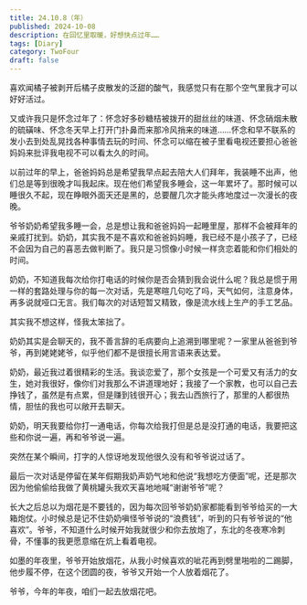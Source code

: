 ```yaml
---
title: 24.10.8（年）
published: 2024-10-08
description: 在回忆里取暖，好想快点过年……
tags: [Diary]
category: TwoFour
draft: false
---
```


喜欢闻橘子被剥开后橘子皮散发的泛甜的酸气，我感觉只有在那个空气里我才可以好好活过。

又或许我只是怀念过年了：怀念好多砂糖桔被拨开的甜丝丝的味道、怀念硝烟未散的硫磺味、怀念冬天早上打开门扑鼻而来那冷风捎来的味道……怀念和早不联系的发小去到处乱晃找各种事情去玩的时间、怀念可以缩在被子里看电视还要担心爸爸妈妈来批评我电视不可以看太久的时间。



以前过年的早上，爸爸妈妈总是希望我早点起去陪大人们拜年，我装睡不出声，他们总是等到很晚才叫我起床。现在他们希望我多睡会，这一年累坏了。那时候可以睡很久不起，现在睁眼外面天还是黑的，总要醒几次才能头疼地度过一次漫长的夜晚。

爷爷奶奶希望我多睡一会，总是想让我和爸爸妈妈一起睡里屋，那样不会被拜年的亲戚打扰到。奶奶，其实我不是不喜欢和爸爸妈妈睡，我已经不是小孩子了，已经不会因为自己的喜恶去做判断了。我只是习惯像小时候一样贪恋着能和你们相处的时间。

奶奶，不知道我每次给你打电话的时候你是否会猜到我会说什么呢？我总是惯于用一样的套路处理与你的每一次对话，先是寒暄几句吃了吗，天气如何，注意身体，再多说就哑口无言。我们每次的对话短暂又精致，像是流水线上生产的手工艺品。

其实我不想这样，怪我太笨拙了。

奶奶其实是会聊天的，我不善言辞的毛病要向上追溯到哪里呢？一家里从爸爸到爷爷，再到姥姥姥爷，似乎他们都不是很擅长用言语来表达爱。

奶奶，最近我过着很精彩的生活。我谈恋爱了，那个女孩是一个可爱又有活力的女生，她对我很好，像你们对我那么不讲道理地好；我接了一个家教，也可以自己去挣钱了，虽然是有点累，但是赚到钱很开心；我去山西旅行了，那里的人都很热情，胆怯的我也可以敞开去聊天。

奶奶，明天我要给你打一通电话，你每次给我打但是总是没打通的电话，我要把这些和你说一遍，再和爷爷说一遍。



突然在某个瞬间，打字的人惊讶地发现他很久没有和爷爷说过话了。

最后一次对话是停留在某年假期我奶声奶气地和他说“我想吃方便面”呢，还是那次因为他偷偷给我做了黄桃罐头我欢天喜地地喊“谢谢爷爷”呢？

长大之后总以为烟花是不要钱的，因为每次回爷爷奶奶家都能看到爷爷给买的一大箱炮仗。小时候总是记不住奶奶嗔怪爷爷说的“浪费钱”，听到的只有爷爷说的“他喜欢”。爷爷，不知道什么时候开始我就很少和你去放炮了，东北的冬夜寒冷刺骨，不懂事的我更愿意缩在炕上看着电视。

如墨的年夜里，爷爷开始放烟花，从我小时候喜欢的呲花再到劈里啪啦的二踢脚，他步履不停，在这个团圆的夜，爷爷又开始一个人放着烟花了。

爷爷，今年的年夜，咱们一起去放烟花吧。


